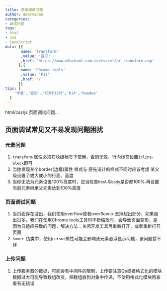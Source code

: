 ```yaml
---
title: 页面调试问题
author: dearmsdan
categories:
- 调试问题
tags:
- html
- css
- javaScript
data: [{
       name: 'transform'
       ,value: '变形'
       ,href: 'https://www.w3school.com.cn/cssref/pr_transform.asp'
      },{
       name: 'Chrome tools'
       ,value: 'F12'
       ,href: '/'
      }]
tips: [  
    '作者','变形','打开F12时','hi4','hwadwa'
  ]
---
```

html/css/js 页面调试问题...

<!--more-->


## 页面调试常见又不易发现问题困扰

### 元素问题

1. <span class="article-flag-sup">`transform`</span> 属性必须在块级标签下使用，否则无效，行内标签设置`inline-block`即可
2. 当你发现某个border(边框)属性 样式与 原先设计的样式不同时应该考虑 某父级设置了或大或小的行高、高度
3. 当你无法为元素设置100%高度时，应当检查`html`与`body`是否都100%.再设置当前元素继承父元素达到100%高度

### 页面调试问题

1. 当页面存在溢出，我们使用overflow或者overflow-x 去掉超出部分，如果超出过多，我们在使用<span class="article-flag-sup">Chrome tools</span>工具时不断缩放时，会导致页面变形，是因为自适应导致的问题，解决方法：关闭开发工具再重新打开，或者重新打开页面
2. `hover `伪类中，使用`cursor`属性可能会影响该元素悬浮显示问题，该问题暂不详

### 上传问题

1. 上传服务器的数据，可能会有中间件的限制，上传要注意Qs或者格式化的模块数据过大可能导致数组改变，把数组放到对象中传递，不使用格式化模块再查看有无错误